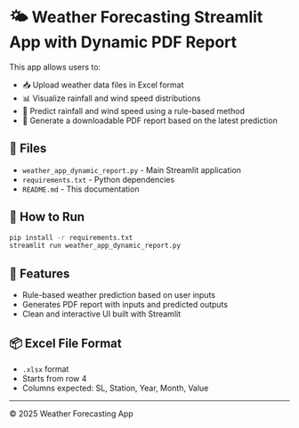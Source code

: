 # 🌤️ Weather Forecasting Streamlit App with Dynamic PDF Report

This app allows users to:

- 📥 Upload weather data files in Excel format
- 📊 Visualize rainfall and wind speed distributions
- 🔮 Predict rainfall and wind speed using a rule-based method
- 📝 Generate a downloadable PDF report based on the latest prediction

## 📁 Files

- `weather_app_dynamic_report.py` - Main Streamlit application
- `requirements.txt` - Python dependencies
- `README.md` - This documentation

## 🚀 How to Run

```bash
pip install -r requirements.txt
streamlit run weather_app_dynamic_report.py
```

## 🧠 Features

- Rule-based weather prediction based on user inputs
- Generates PDF report with inputs and predicted outputs
- Clean and interactive UI built with Streamlit

## 📦 Excel File Format

- `.xlsx` format
- Starts from row 4
- Columns expected: SL, Station, Year, Month, Value

---

© 2025 Weather Forecasting App
